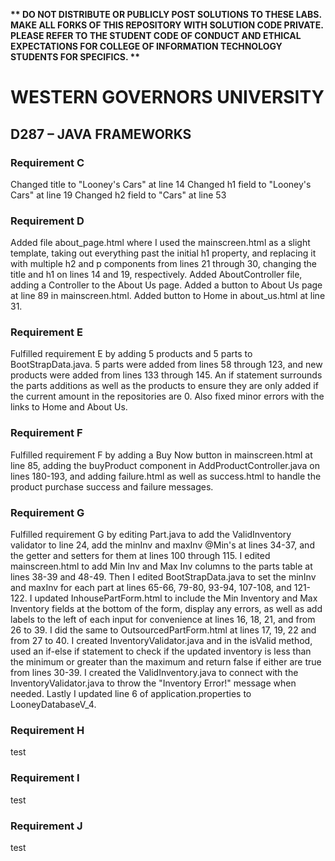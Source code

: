 <strong>** DO NOT DISTRIBUTE OR PUBLICLY POST SOLUTIONS TO THESE LABS. MAKE ALL FORKS OF THIS REPOSITORY WITH SOLUTION CODE PRIVATE. PLEASE REFER TO THE STUDENT CODE OF CONDUCT AND ETHICAL EXPECTATIONS FOR COLLEGE OF INFORMATION TECHNOLOGY STUDENTS FOR SPECIFICS. ** </strong>

# WESTERN GOVERNORS UNIVERSITY 
## D287 – JAVA FRAMEWORKS


### Requirement C
Changed title to "Looney's Cars" at line 14
Changed h1 field to "Looney's Cars" at line 19
Changed h2 field to "Cars" at line 53

### Requirement D
Added file about_page.html where I used the mainscreen.html
as a slight template, taking out everything past the initial
h1 property, and replacing it with multiple h2 and p
components from lines 21 through 30, changing the title
and h1 on lines 14 and 19, respectively. Added AboutController
file, adding a Controller to the About Us page. Added a button to
About Us page at line 89 in mainscreen.html.
Added button to Home in about_us.html at line 31.

### Requirement E
Fulfilled requirement E by adding 5 products and 5 parts to BootStrapData.java.
5 parts were added from lines 58 through 123, and new products were added from lines 133 through 145.
An if statement surrounds the parts additions as well as the products to ensure they are only added
if the current amount in the repositories are 0. Also fixed minor errors with the links to Home and About Us.

### Requirement F
Fulfilled requirement F by adding a Buy Now button in mainscreen.html at line 85,
adding the buyProduct component in AddProductController.java on lines 180-193,
and adding failure.html as well as success.html to handle the product purchase
success and failure messages.

### Requirement G
Fulfilled requirement G by editing Part.java to add the ValidInventory validator to line 24,
add the minInv and maxInv @Min's at lines 34-37, and the getter and setters for them at lines 100 through 115.
I edited mainscreen.html to add Min Inv and Max Inv columns to the parts table at lines 38-39 and 48-49.
Then I edited BootStrapData.java to set the minInv and maxInv for each part at lines 65-66, 79-80,
93-94, 107-108, and 121-122. I updated InhousePartForm.html to include the Min Inventory and Max Inventory
fields at the bottom of the form, display any errors, as well as add labels to the left of each input for convenience
at lines 16, 18, 21, and from 26 to 39. I did the same to OutsourcedPartForm.html at lines 17, 19,
22 and from 27 to 40. I created InventoryValidator.java and in the isValid method, used an if-else if
statement to check if the updated inventory is less than the minimum or greater than the maximum and return false
if either are true from lines 30-39. I created the ValidInventory.java to connect with the InventoryValidator.java
to throw the "Inventory Error!" message when needed. Lastly I updated line 6 of application.properties
to LooneyDatabaseV_4.

### Requirement H
test

### Requirement I
test

### Requirement J
test